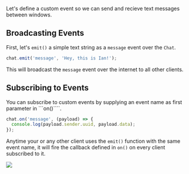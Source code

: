 Let's define a custom event so we can send and recieve text messages between windows.

## Broadcasting Events

First, let's ```emit()``` a simple text string as a ```message``` event over the ```Chat```.

```js
chat.emit('message', 'Hey, this is Ian!');
```

This will broadcast the ```message``` event over the internet to all other clients.

## Subscribing to Events

You can subscribe to custom events by supplying an event name as first parameter in ```on()````.

```js
chat.on('message', (payload) => {
  console.log(payload.sender.uuid, payload.data);
});
```

Anytime your or any other client uses the ```emit()``` function with the same event name, it will fire the callback defined in ```on()``` on every client subscribed to it.

![](/guide/getting-started/assets/README-316b8bd1.gif)
